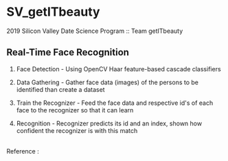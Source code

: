 # SV_getITbeauty
2019 Silicon Valley Date Science Program :: Team getITbeauty


## Real-Time Face Recognition 

 1. Face Detection - Using OpenCV Haar feature-based cascade classifiers
  
 2. Data Gathering - Gather face data (images) of the persons to be identified than create a dataset
  
 3. Train the Recognizer - Feed the face data and respective id's of each face to the recognizer so that it can learn
  
 4. Recognition - Recognizer predicts its id and an index, shown how confident the recognizer is with this match
 
 <br/>
 Reference : <https://www.hackster.io/mjrobot/real-time-face-recognition-an-end-to-end-project-a10826/>
